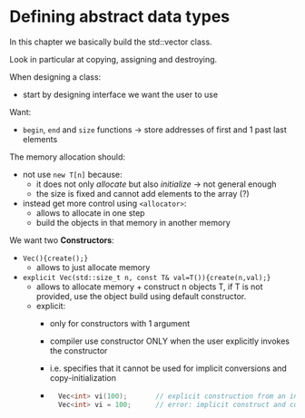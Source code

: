 # Defining abstract data types
In this chapter we basically build the std::vector class.

Look in particular at copying, assigning and destroying.

When designing a class:
- start by designing interface we want the user to use


Want:
- `begin`, `end` and `size` functions &rarr; store addresses of first and 1 past last elements

The memory allocation should:
- not use `new T[n]` because:
    - it does not only *allocate* but also *initialize* &rarr; not general enough
    - the size is fixed and cannot add elements to the array (?)
- instead get more control using `<allocator>`:
    - allows to allocate in one step
    - build the objects in that memory in another memory


We want two **Constructors**:
- `Vec(){create();}`
    - allows to just allocate memory
- `explicit Vec(std::size_t n, const T& val=T()){create(n,val);}`
    - allows to allocate memory + construct n objects T, if T is not provided, use the object build using default constructor.
    - explicit:
        - only for constructors with 1 argument
        - compiler use constructor ONLY when the user explicitly invokes the constructor
        - i.e. specifies that it cannot be used for implicit conversions and copy-initialization

        - ```c++
            Vec<int> vi(100);       // explicit construction from an int
            Vec<int> vi = 100;      // error: implicit construct and copy to vi
          ```
